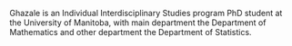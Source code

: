 Ghazale is an Individual Interdisciplinary Studies program PhD student at the University of Manitoba, with main department the Department of Mathematics and other department the Department of Statistics.